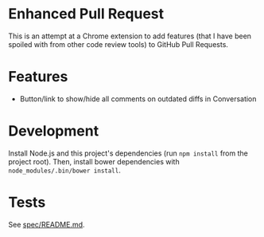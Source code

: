 # Enhanced Pull Request

This is an attempt at a Chrome extension to add features (that I have been
spoiled with from other code review tools) to GitHub Pull Requests.


# Features

* Button/link to show/hide all comments on outdated diffs in Conversation


# Development

Install Node.js and this project's dependencies (run `npm install` from the
project root). Then, install bower dependencies with `node_modules/.bin/bower
install`.


# Tests

See [spec/README.md](https://github.com/tobyhs/enhanced_pull_request/blob/master/spec/README.md).
